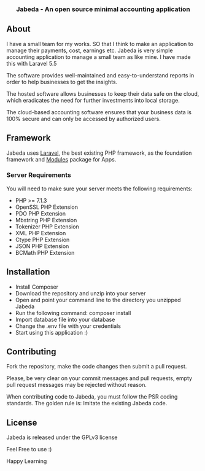 <h3 align="center">Jabeda - An open source minimal accounting application</h3>



## About

I have a small team for my works. SO that I think to make an application to manage their payments, cost, earnings etc.
Jabeda is very simple accounting application to manage a small team as like mine. I have made this with Laravel 5.5

The software provides well-maintained and easy-to-understand reports in order to help businesses to get the insights.

The hosted software allows businesses to keep their data safe on the cloud, which eradicates the need for further investments into local storage.

The cloud-based accounting software ensures that your business data is 100% secure and can only be accessed by authorized users.


## Framework
Jabeda uses [Laravel](https://laravel.com/docs/5.5#installing-laravel), the best existing PHP framework, as the foundation framework and [Modules](https://nwidart.com/laravel-modules) package for Apps.


### Server Requirements
You will need to make sure your server meets the following requirements:

* PHP >= 7.1.3
* OpenSSL PHP Extension
* PDO PHP Extension
* Mbstring PHP Extension
* Tokenizer PHP Extension
* XML PHP Extension
* Ctype PHP Extension
* JSON PHP Extension
* BCMath PHP Extension

## Installation

* Install Composer
* Download the repository and unzip into your server
* Open and point your command line to the directory you unzipped Jabeda
* Run the following command: composer install
* Import database file into your database
* Change the .env file with your credentials 
* Start using this application :)

## Contributing
Fork the repository, make the code changes then submit a pull request.

Please, be very clear on your commit messages and pull requests, empty pull request messages may be rejected without reason.

When contributing code to Jabeda, you must follow the PSR coding standards. The golden rule is: Imitate the existing Jabeda code.

## License

Jabeda is released under the GPLv3 license

Feel Free to use :) 

Happy Learning
